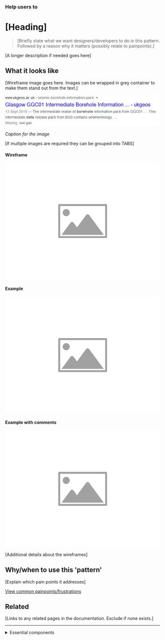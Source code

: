 ### Help users to
# [Heading]

> [Briefly state what we want designers/developers to do in this pattern. Followed by a reason why it matters (possibly relate to painpoints).]

[A longer description if needed goes here]

## What it looks like

[Wireframe image goes here. Images can be wrapped in grey container to make them stand out from the text.]

<div class="image-container">

![Google results](../../_media/stage-1/results-example-1.png)

*Caption for the image*

</div>

[If multiple images are required they can be grouped into TABS]

<!-- tabs:start -->

#### **Wireframe**

![Explore - Home](../../_media/placeholder-image.png)

#### **Example**

![Explore - Home](../../_media/placeholder-image.png)

#### **Example with comments**

![Explore - Home](../../_media/placeholder-image.png)

<!-- tabs:end -->

[Additional details about the wireframes]

## Why/when to use this 'pattern'

[Explain which pain points it addresses]

<p class="link1"><a href="#/main-content/introduction?id=_2-search-within-data-portal" >View common painpoints/frustrations</a></p>

## Related

[Links to any related pages in the documentation. Exclude if none exists.]

---

<!-- Additional information can be presented in dropdown menus -->

<details>
<summary>Essential components</summary>
<br>
[Brief description and a list of the most relevant components/information for this task]

Below is a checklist of components/information that are relevant for this task.

These components can be arranged in many ways, but the ones with highest relevance should be the most visible/accessible.

?> 1 - high relevance, 2 - medium relevance, 3 - low relevance

<!-- Table of component start -->

| Component             | Description                                                                                                     |  Relevance |
|-----------------------|-----------------------------------------------------------------------------------------------------------------|:----------:|
| Title                 | Descriptive but not too long                                                                                    |     1      |
| Description / Summary | A brief summary of the dataset outlining what is included in the dataset and for what purpose it was created.   |     2      |
| Licence               | Brief description of the license the dataset is shared under A link to more details about the specific licence. |     3      |

</details>

